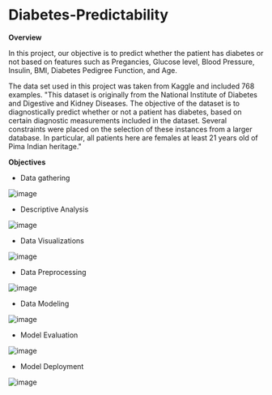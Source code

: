 # Diabetes-Predictability

**Overview**

In this project, our objective is to predict whether the patient has diabetes or not based on features such as Pregancies, Glucose level, Blood Pressure, Insulin, BMI, Diabetes Pedigree Function, and Age. 


The data set used in this project was taken from Kaggle and included 768 examples. "This dataset is originally from the National Institute of Diabetes and Digestive and Kidney Diseases. The objective of the dataset is to diagnostically predict whether or not a patient has diabetes, based on certain diagnostic measurements included in the dataset. Several constraints were placed on the selection of these instances from a larger database. In particular, all patients here are females at least 21 years old of Pima Indian heritage." 



**Objectives**


* Data gathering
  

![image](https://github.com/hrobinl/Diabetes-Predictability/assets/135649789/7340812b-6f83-4960-ae67-210c5bed1484)


* Descriptive Analysis


![image](https://github.com/hrobinl/Diabetes-Predictability/assets/135649789/842a6d28-520a-4b22-be68-56c06548ab5b)

* Data Visualizations
  
  
![image](https://github.com/hrobinl/Diabetes-Predictability/assets/135649789/84c54244-b6f5-40a0-9141-549f1b436c01)

  
* Data Preprocessing
  
  
![image](https://github.com/hrobinl/Diabetes-Predictability/assets/135649789/1f7c14c1-426c-40b1-9924-203c34ad7ff8)

  
* Data Modeling
  

![image](https://github.com/hrobinl/Diabetes-Predictability/assets/135649789/8939ee2c-21d7-4fe8-ad0c-c97da08ba9d7)

* Model Evaluation
  
  
![image](https://github.com/hrobinl/Diabetes-Predictability/assets/135649789/fcc3ca6b-7579-4194-99bd-f04921c2dfe9)

  
* Model Deployment
  

![image](https://github.com/hrobinl/Diabetes-Predictability/assets/135649789/064bf4ef-531f-4e06-9da3-b23ab9894506)

